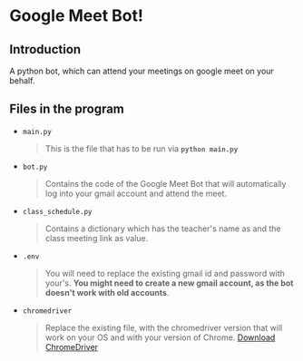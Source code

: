 # Google Meet Bot!
## Introduction
A python bot, which can attend your meetings on google meet on your behalf.

## Files in the program

- `main.py`
	> This is the file that has to be run via  **`python main.py`**
- `bot.py`
   > Contains the code of the Google Meet Bot that will automatically log into your gmail account and attend the meet.
- `class_schedule.py`
  > Contains a dictionary which has the teacher's name as and the class meeting link as value.
- `.env`
  > You will need to replace the existing gmail id and password with your's. **You might need to create a new gmail account, as the bot doesn't work with old accounts**.
 - `chromedriver`
   > Replace the existing file, with the chromedriver version that will work on your OS and with your version of Chrome. [Download ChromeDriver](https://chromedriver.chromium.org/downloads)
